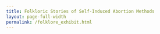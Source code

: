 ```yaml
---
title: Folkloric Stories of Self-Induced Abortion Methods
layout: page-full-width
permalink: /folklore_exhibit.html
---
```

